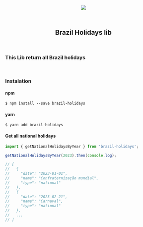 <p align="center">
  <img src="https://media.tenor.com/bN3aaQKCbV8AAAAC/bulldog-riding.gif">
</p>

<br />

<h2 align="center">Brazil Holidays lib</h2>

<br />

### This Lib return all Brazil holidays

<br />

### Instalation

#### npm

```
$ npm install --save brazil-holidays
```

#### yarn

```
$ yarn add brazil-holidays
```

#### Get all national holidays

```js
import { getNationalHolidaysByYear } from 'brazil-holidays';

getNationalHolidaysByYear(2023).then(console.log);

// [
//   {
//     "date": "2023-01-01",
//     "name": "Confraternização mundial",
//     "type": "national"
//   },
//   {
//     "date": "2023-02-21",
//     "name": "Carnaval",
//     "type": "national"
//   },
//   ...
// ]
```

